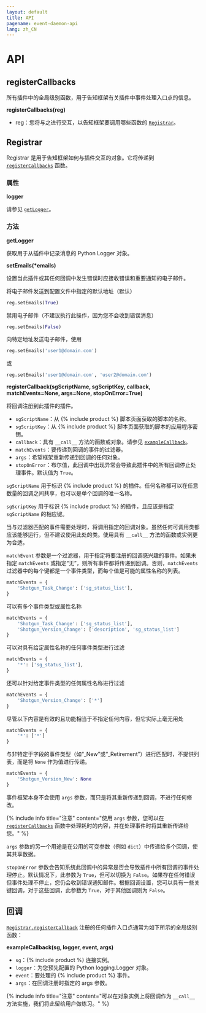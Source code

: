 ```yaml
---
layout: default
title: API
pagename: event-daemon-api
lang: zh_CN
---
```


# API

<a id="registerCallbacks"></a>
## registerCallbacks

所有插件中的全局级别函数，用于告知框架有关插件中事件处理入口点的信息。

**registerCallbacks(reg)**

* reg：您将与之进行交互，以告知框架要调用哪些函数的 [`Registrar`](#Registrar)。


<a id="Registrar"></a>
## Registrar

Registrar 是用于告知框架如何与插件交互的对象。它将传递到 [`registerCallbacks`](#registerCallbacks) 函数。

### 属性

<a id="logger"></a>
**logger**

请参见 [`getLogger`](#getLogger)。

### 方法

<a id="getLogger"></a>
**getLogger**

获取用于从插件中记录消息的 Python Logger 对象。



__setEmails(*emails)__

设置当此插件或其任何回调中发生错误时应接收错误和重要通知的电子邮件。

将电子邮件发送到配置文件中指定的默认地址（默认）

```python
reg.setEmails(True)
```

禁用电子邮件（不建议执行此操作，因为您不会收到错误消息）

```python
reg.setEmails(False)
```

向特定地址发送电子邮件，使用

```python
reg.setEmails('user1@domain.com')
```

或

```python
reg.setEmails('user1@domain.com', 'user2@domain.com')
```

<a id="registerCallback"></a>
**registerCallback(sgScriptName, sgScriptKey, callback, matchEvents=None, args=None, stopOnError=True)**

将回调注册到此插件的插件。

* `sgScriptName`：从 {% include product %} 脚本页面获取的脚本的名称。
* `sgScriptKey`：从 {% include product %} 脚本页面获取的脚本的应用程序密钥。
* `callback`：具有 `__call__` 方法的函数或对象。请参见 [`exampleCallback`](#exampleCallback)。
* `matchEvents`：要传递到回调的事件的过滤器。
* `args`：希望框架重新传递到回调的任何对象。
* `stopOnError`：布尔值，此回调中出现异常会导致此插件中的所有回调停止处理事件。默认值为 `True`。

`sgScriptName` 用于标识 {% include product %} 的插件。任何名称都可以在任意数量的回调之间共享，也可以是单个回调的唯一名称。

`sgScriptKey` 用于标识 {% include product %} 的插件，且应该是指定 `sgScriptName` 的相应键。

当与过滤器匹配的事件需要处理时，将调用指定的回调对象。虽然任何可调用类都应该能够运行，但不建议使用此处的类。使用具有 `__call__` 方法的函数或实例更为合适。

`matchEvent` 参数是一个过滤器，用于指定将要注册的回调感兴趣的事件。如果未指定 `matchEvents` 或指定“无”，则所有事件都将传递到回调。否则，`matchEvents` 过滤器中的每个键都是一个事件类型，而每个值是可能的属性名称的列表。

```python
matchEvents = {
    'Shotgun_Task_Change': ['sg_status_list'],
}
```

可以有多个事件类型或属性名称

```python
matchEvents = {
    'Shotgun_Task_Change': ['sg_status_list'],
    'Shotgun_Version_Change': ['description', 'sg_status_list']
}
```

可以对具有给定属性名称的任何事件类型进行过滤

```python
matchEvents = {
    '*': ['sg_status_list'],
}
```

还可以针对给定事件类型的任何属性名称进行过滤

```python
matchEvents = {
    'Shotgun_Version_Change': ['*']
}
```

尽管以下内容是有效的且功能相当于不指定任何内容，但它实际上毫无用处

```python
matchEvents = {
    '*': ['*']
}
```

与非特定于字段的事件类型（如“_New”或“_Retirement”）进行匹配时，不提供列表，而是将 `None` 作为值进行传递。

```python
matchEvents = {
    'Shotgun_Version_New': None
}
```

事件框架本身不会使用 `args` 参数，而只是将其重新传递到回调，不进行任何修改。

{% include info title="注意" content="使用 `args` 参数，您可以在 [`registerCallbacks`](#registerCallbacks) 函数中处理耗时的内容，并在处理事件时将其重新传递给您。" %}

`args` 参数的另一个用途是在公用的可变参数（例如 `dict`）中传递给多个回调，使其共享数据。

`stopOnError` 参数会告知系统此回调中的异常是否会导致插件中所有回调的事件处理停止。默认情况下，此参数为 `True`，但可以切换为 `False`。如果存在任何错误但事件处理不停止，您仍会收到错误通知邮件。根据回调设置，您可以具有一些关键回调，对于这些回调，此参数为 `True`，对于其他回调则为 `False`。

<a id="Callback"></a>
## 回调

[`Registrar.registerCallback`](#registerCallback) 注册的任何插件入口点通常为如下所示的全局级别函数：

<a id="exampleCallback"></a>
**exampleCallback(sg, logger, event, args)**

* `sg`：{% include product %} 连接实例。
* `logger`：为您预先配置的 Python logging.Logger 对象。
* `event`：要处理的 {% include product %} 事件。
* `args`：在回调注册时指定的 args 参数。

{% include info title="注意" content="可以在对象实例上将回调作为 `__call__` 方法实施，我们将此留给用户做练习。" %}
